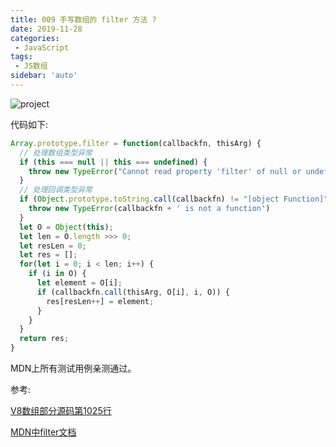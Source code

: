 ```yaml
---
title: 009 手写数组的 filter 方法 ?
date: 2019-11-28
categories: 
 - JavaScript
tags:
 - JS数组
sidebar: 'auto'
---
```

<img :src="$withBase('/028/1.jpg')" alt="project"></img>

代码如下:
```js
Array.prototype.filter = function(callbackfn, thisArg) {
  // 处理数组类型异常
  if (this === null || this === undefined) {
    throw new TypeError("Cannot read property 'filter' of null or undefined");
  }
  // 处理回调类型异常
  if (Object.prototype.toString.call(callbackfn) != "[object Function]") {
    throw new TypeError(callbackfn + ' is not a function')
  }
  let O = Object(this);
  let len = O.length >>> 0;
  let resLen = 0;
  let res = [];
  for(let i = 0; i < len; i++) {
    if (i in O) {
      let element = O[i];
      if (callbackfn.call(thisArg, O[i], i, O)) {
        res[resLen++] = element;
      }
    }
  }
  return res;
}
```

MDN上所有测试用例亲测通过。

参考:

[V8数组部分源码第1025行](https://github.com/v8/v8/blob/ad82a40509c5b5b4680d4299c8f08d6c6d31af3c/src/js/array.js)

[MDN中filter文档](https://developer.mozilla.org/zh-CN/docs/Web/JavaScript/Reference/Global_Objects/Array/filter)